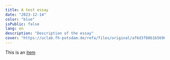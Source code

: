```yaml
---
title: A test essay
date: "2023-12-14"
color: "blue"
isPublic: false
lang: en
description: "Description of the essay"
cover: "https://uclab.fh-potsdam.de/refa/files/original/af6d3f80b1b5690cf68dae59dcfb0909bd2e6ea9.jpg"
---
```


This is an [item](item/538)

